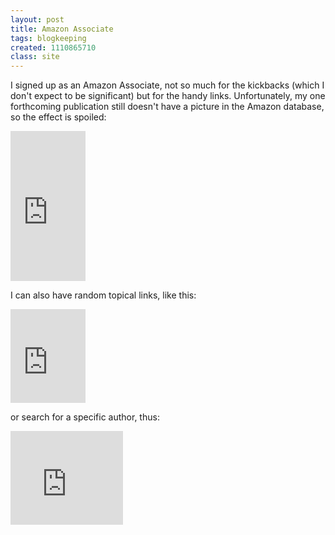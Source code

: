 ```yaml
---
layout: post
title: Amazon Associate
tags: blogkeeping
created: 1110865710
class: site
---
```

I signed up as an Amazon Associate, not so much for the kickbacks (which I don't expect to be significant) but for the handy links.  Unfortunately, my one forthcoming publication still doesn't have a picture in the Amazon database, so the effect is spoiled:

<!--break-->

<iframe src="http://rcm.amazon.com/e/cm?t=mcdema-20&o=1&p=8&l=as1&asins=1416503455&fc1=000000&=1&lc1=004477&bc1=000000&lt1=_blank&IS2=1&f=ifr&bg1=ffffff&f=ifr"  width="120"   height="240"   scrolling="no"   marginwidth="0"  marginheight="0"  frameborder="0"></iframe>

I can also have random topical links, like this:

<iframe src="http://rcm.amazon.com/e/cm?t=mcdema-20&o=1&p=6&l=bn1&mode=books&browse=25&fc1=000000&=1&lc1=004477&lt1=_blank&f=ifr&bg1=FFFFFF&f=ifr"   marginwidth="0"   marginheight="0"   width="120"   height="150"        border="2" frameborder="0"   style="border:none;"      scrolling="no"></iframe>

or search for a specific author, thus:

<iframe src="http://rcm.amazon.com/e/cm?t=mcdema-20&o=1&p=9&l=st1&mode=books&search=G. K. Chesterton&fc1=000000&=1&lc1=004477&lt1=_blank&f=ifr&bg1=FFFFFF&f=ifr"      marginwidth="0"    marginheight="0"        width="180"     height="150"        border="2"      frameborder="0"        style="border:none;" scrolling="no"></iframe>
